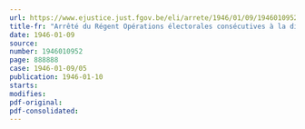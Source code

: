 ```yaml
---
url: https://www.ejustice.just.fgov.be/eli/arrete/1946/01/09/1946010952/justel
title-fr: "Arrêté du Régent Opérations électorales consécutives à la dissolution des Chambres législatives"
date: 1946-01-09
source:
number: 1946010952
page: 888888
case: 1946-01-09/05
publication: 1946-01-10
starts:
modifies:
pdf-original:
pdf-consolidated:
---
```


